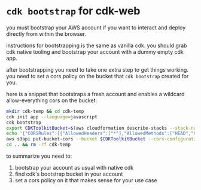 # `cdk bootstrap` for cdk-web

you must bootstrap your AWS account if you want to interact and deploy directly from within the browser.

instructions for bootstrapping is the same as vanilla cdk. you should grab cdk native tooling and bootstrap your account
with a dummy empty cdk app.

after bootstrapping you need to take one extra step to get things working. you need to set a cors policy on the bucket
that `cdk bootstrap` created for you.

here is a snippet that bootstraps a fresh account and enables a wildcard allow-everything cors on the bucket:

```bash
mkdir cdk-temp && cd cdk-temp
cdk init app --language=javascript
cdk bootstrap
export CDKToolkitBucket=$(aws cloudformation describe-stacks --stack-name CDKToolkit --query "Stacks[0].Outputs[?OutputKey=='BucketName'].OutputValue" --output text)
echo '{"CORSRules":[{"AllowedHeaders":["*"],"AllowedMethods":["HEAD","GET","POST","PUT","DELETE"],"AllowedOrigins":["*"]}]}' > cors.json
aws s3api put-bucket-cors --bucket $CDKToolkitBucket --cors-configuration file://cors.json
cd .. && rm -rf cdk-temp
```

to summarize you need to:

1. bootstrap your account as usual with native cdk
1. find cdk's bootstrap bucket in your account
1. set a cors policy on it that makes sense for your use case

